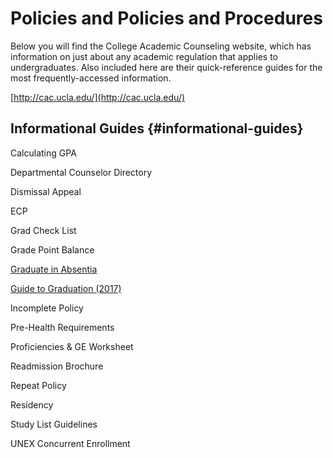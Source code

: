 # Policies and Policies and Procedures

Below you will find the College Academic Counseling website, which has information on just about any academic regulation that applies to undergraduates. Also included here are their quick-reference guides for the most frequently-accessed information.

[http://cac.ucla.edu/](http://cac.ucla.edu/)

## Informational Guides {#informational-guides}

Calculating GPA

Departmental Counselor Directory

Dismissal Appeal

ECP

Grad Check List

Grade Point Balance

[Graduate in Absentia](http://cac.ucla.edu/wp-content/uploads/2016/02/GraduationInAbsentia.pdf)

[Guide to Graduation \(2017\)](http://economics.ucla.edu/wp-content/uploads/2016/09/Guide-to-Graduation-2017_updated.pdf)

Incomplete Policy

Pre-Health Requirements

Proficiencies & GE Worksheet

Readmission Brochure

Repeat Policy

Residency

Study List Guidelines

UNEX Concurrent Enrollment

